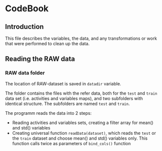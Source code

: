 # CodeBook
## Introduction
This file describes the variables, the data, and any transformations or work that were performed to clean up the data.

## Reading the RAW data
### RAW data folder
The location of RAW-dataset is saved in `datadir` variable.

The folder contains the files with the refer data, both for the `test` and `train` data set (i.e. activities and variables maps), and two subfolders with identical structure. The subfolders are named `test` and `train`.

The programm reads the data into 2 steps:
* Reading activities and variables sets, creating a filter array for mean() and std() variables
* Creating universal function `readData(dataset)`, which reads the `test` or the `train` dataset and choose mean() and std() variables only. This function calls twice as parameters of `bind_cols()` function 


